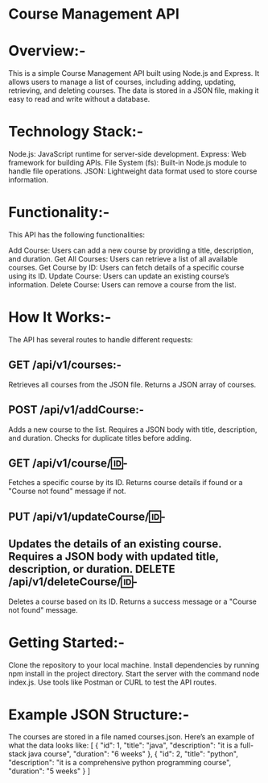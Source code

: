  Course Management API
 =======================


Overview:-
=========

This is a simple Course Management API built using Node.js and Express. It allows users to manage a list of courses, including adding, updating, retrieving, and deleting courses. The data is stored in a JSON file, making it easy to read and write without a database.

Technology Stack:-
================

Node.js: JavaScript runtime for server-side development.
Express: Web framework for building APIs.
File System (fs): Built-in Node.js module to handle file operations.
JSON: Lightweight data format used to store course information.


Functionality:-
==============
This API has the following functionalities:

Add Course: Users can add a new course by providing a title, description, and duration.
Get All Courses: Users can retrieve a list of all available courses.
Get Course by ID: Users can fetch details of a specific course using its ID.
Update Course: Users can update an existing course’s information.
Delete Course: Users can remove a course from the list.

How It Works:-
=============

The API has several routes to handle different requests:

GET /api/v1/courses:-
--------------------
Retrieves all courses from the JSON file.
Returns a JSON array of courses.

POST /api/v1/addCourse:-
-----------------------
Adds a new course to the list.
Requires a JSON body with title, description, and duration.
Checks for duplicate titles before adding.

GET /api/v1/course/:id:-
-----------------------
Fetches a specific course by its ID.
Returns course details if found or a "Course not found" message if not.

PUT /api/v1/updateCourse/:id:-
-----------------------------
Updates the details of an existing course.
Requires a JSON body with updated title, description, or duration.
DELETE /api/v1/deleteCourse/:id:-
--------------------------------
Deletes a course based on its ID.
Returns a success message or a "Course not found" message.

Getting Started:-
=================

Clone the repository to your local machine.
Install dependencies by running npm install in the project directory.
Start the server with the command node index.js.
Use tools like Postman or CURL to test the API routes.

Example JSON Structure:-
=======================

The courses are stored in a file named courses.json. Here’s an example of what the data looks like:
[
  {
    "id": 1,
    "title": "java",
    "description": "it is a full-stack java course",
    "duration": "6 weeks"
  },
  {
    "id": 2,
    "title": "python",
    "description": "it is a comprehensive python programming course",
    "duration": "5 weeks"
  }
]